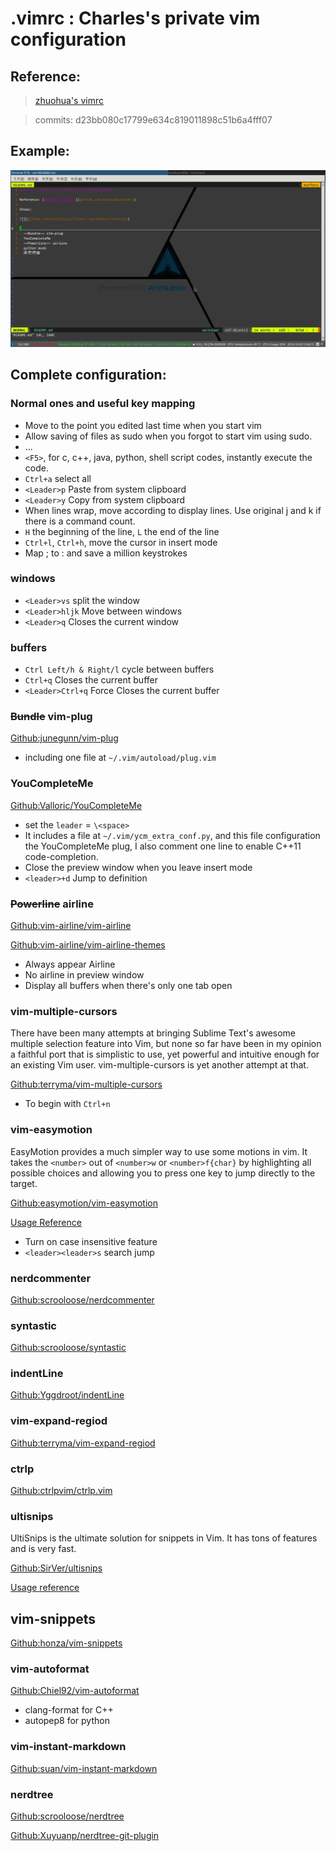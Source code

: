 # .vimrc : Charles's private vim configuration

## Reference:

> [zhuohua's vimrc](https://github.com/lizhuohua/vimrc)

> commits: d23bb080c17799e634c819011898c51b6a4fff07

## Example:

![](https://github.com/CharlesLiu7/vimrc/raw/master/show.png)


## Complete configuration:

### Normal ones and useful key mapping

- Move to the point you edited last time when you start vim
- Allow saving of files as sudo when you forgot to start vim using sudo.
- ...
- `<F5>`, for c, c++, java, python, shell script codes, instantly execute the code.
- `Ctrl+a` select all
- `<Leader>p` Paste from system clipboard
- `<Leader>y` Copy from system clipboard
- When lines wrap, move according to display lines. Use original j and k if there is a command count.
- `H` the beginning of the line, `L` the end of the line
- `Ctrl+l`, `Ctrl+h`, move the cursor in insert mode
- Map ; to : and save a million keystrokes

### windows

- `<Leader>vs` split the window
- `<Leader>hljk` Move between windows
- `<Leader>q` Closes the current window

### buffers

- `Ctrl Left/h & Right/l` cycle between buffers
- `Ctrl+q` Closes the current buffer
- `<Leader>Ctrl+q` Force Closes the current buffer

### ~~Bundle~~ vim-plug

[Github:junegunn/vim-plug](https://github.com/junegunn/vim-plug)

- including one file at `~/.vim/autoload/plug.vim`

### YouCompleteMe

[Github:Valloric/YouCompleteMe](https://github.com/Valloric/YouCompleteMe)

- set the `leader` = `\<space>`
- It includes a file at `~/.vim/ycm_extra_conf.py`, and this file configuration the YouCompleteMe plug, I also comment one line to enable C++11 code-completion.
- Close the preview window when you leave insert mode
- `<leader>+d` Jump to definition

### ~~Powerline~~ airline

[Github:vim-airline/vim-airline](https://github.com/vim-airline/vim-airline)

[Github:vim-airline/vim-airline-themes](https://github.com/vim-airline/vim-airline-themes)

- Always appear Airline
- No airline in preview window
- Display all buffers when there's only one tab open

### vim-multiple-cursors

There have been many attempts at bringing Sublime Text's awesome multiple selection feature into Vim, but none so far have been in my opinion a faithful port that is simplistic to use, yet powerful and intuitive enough for an existing Vim user. vim-multiple-cursors is yet another attempt at that.

[Github:terryma/vim-multiple-cursors](https://github.com/terryma/vim-multiple-cursors)

- To begin with `Ctrl+n`

### vim-easymotion

EasyMotion provides a much simpler way to use some motions in vim. It takes the `<number>` out of `<number>w` or `<number>f{char}` by highlighting all possible choices and allowing you to press one key to jump directly to the target.

[Github:easymotion/vim-easymotion](https://github.com/easymotion/vim-easymotion)

[Usage Reference](http://www.wklken.me/posts/2015/06/07/vim-plugin-easymotion.html)

- Turn on case insensitive feature
- `<leader><leader>s` search jump

### nerdcommenter

[Github:scrooloose/nerdcommenter](https://github.com/scrooloose/nerdcommenter)

### syntastic

[Github:scrooloose/syntastic](https://github.com/vim-syntastic/syntastic)

### indentLine

[Github:Yggdroot/indentLine](https://github.com/Yggdroot/indentLine)

### vim-expand-regiod

[Github:terryma/vim-expand-regiod](https://github.com/terryma/vim-expand-regiod)

### ctrlp

[Github:ctrlpvim/ctrlp.vim](https://github.com/ctrlp.vim)

### ultisnips

UltiSnips is the ultimate solution for snippets in Vim. It has tons of features and is very fast.

[Github:SirVer/ultisnips](https://github.com/SirVer/ultisnips)

[Usage reference](http://mednoter.com/UltiSnips.html)

## vim-snippets

[Github:honza/vim-snippets](https://github.com/honza/vim-snippets)

### vim-autoformat

[Github:Chiel92/vim-autoformat](https://github.com/Chiel92/vim-autoformat)

- clang-format for C++
- autopep8 for python

### vim-instant-markdown

[Github:suan/vim-instant-markdown](https://github.com/suan/vim-instant-markdown)

### nerdtree

[Github:scrooloose/nerdtree](https://github.com/scrooloose/nerdtree)

[Github:Xuyuanp/nerdtree-git-plugin](https://github.com/Xuyuanp/nerdtree-git-plugin)
